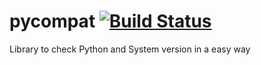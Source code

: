 pycompat [![Build Status](https://travis-ci.org/alexandrevicenzi/pycompat.svg?branch=master)](https://travis-ci.org/alexandrevicenzi/pycompat)
========

Library to check Python and System version in a easy way

